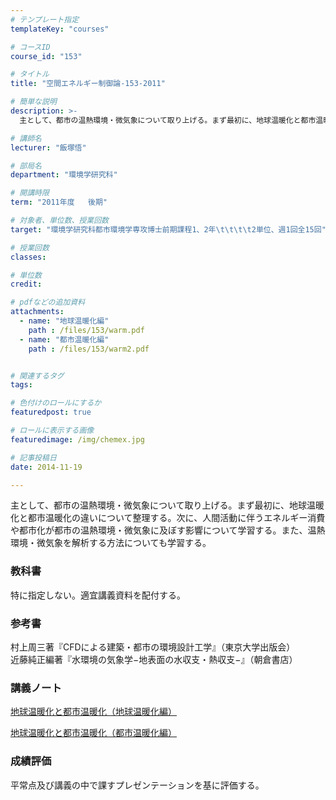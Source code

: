 ```yaml
---
# テンプレート指定
templateKey: "courses"

# コースID
course_id: "153"

# タイトル
title: "空間エネルギー制御論-153-2011"

# 簡単な説明
description: >-
  主として、都市の温熱環境・微気象について取り上げる。まず最初に、地球温暖化と都市温暖化の違いについて整理する。次に、人間活動に伴うエネルギー消費や都市化が都市の温熱環境・微気象に及ぼす影響について学習...

# 講師名
lecturer: "飯塚悟"

# 部局名
department: "環境学研究科"

# 開講時限
term: "2011年度	後期"

# 対象者、単位数、授業回数
target: "環境学研究科都市環境学専攻博士前期課程1、2年\t\t\t\t2単位、週1回全15回"

# 授業回数
classes: 

# 単位数
credit: 

# pdfなどの追加資料
attachments: 
  - name: "地球温暖化編" 
    path : /files/153/warm.pdf
  - name: "都市温暖化編" 
    path : /files/153/warm2.pdf


# 関連するタグ
tags:

# 色付けのロールにするか
featuredpost: true

# ロールに表示する画像
featuredimage: /img/chemex.jpg

# 記事投稿日
date: 2014-11-19

---
```

主として、都市の温熱環境・微気象について取り上げる。まず最初に、地球温暖化と都市温暖化の違いについて整理する。次に、人間活動に伴うエネルギー消費や都市化が都市の温熱環境・微気象に及ぼす影響について学習する。また、温熱環境・微気象を解析する方法についても学習する。


### 教科書

特に指定しない。適宜講義資料を配付する。 

### 参考書

村上周三著『CFDによる建築・都市の環境設計工学』（東京大学出版会）  
近藤純正編著『水環境の気象学−地表面の水収支・熱収支−』（朝倉書店）

### 講義ノート


[地球温暖化と都市温暖化（地球温暖化編）](/files/153/warm.pdf) 

[地球温暖化と都市温暖化（都市温暖化編）](/files/153/warm2.pdf) 

### 成績評価

平常点及び講義の中で課すプレゼンテーションを基に評価する。
